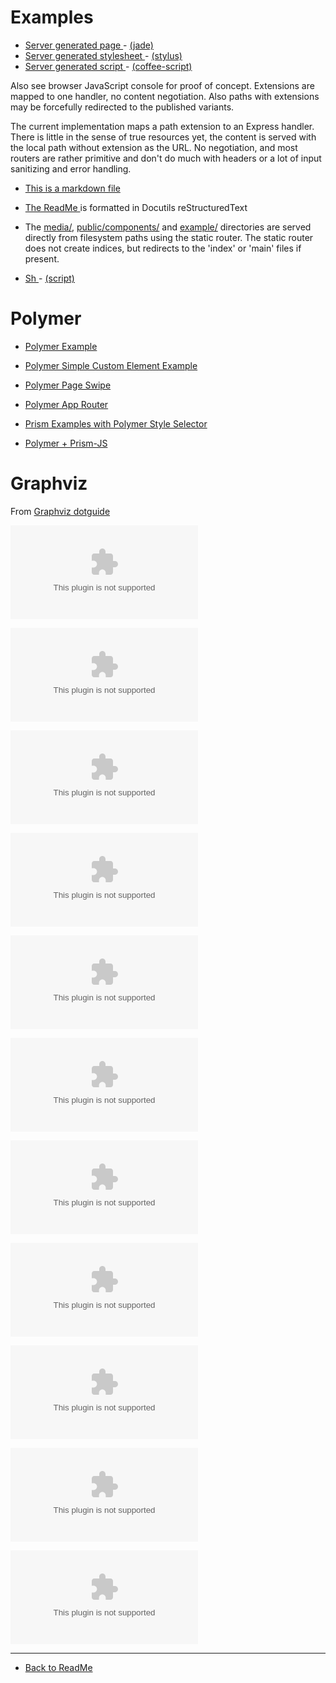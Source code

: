 Examples
========

- [ Server generated page ](./server-generated-page) - [(jade)](./server-generated-page.jade)
- [ Server generated stylesheet ](./server-generated-stylesheet) - [(stylus)](./server-generated-stylesheet.styl)
- [ Server generated script ](./server-generated-javascript) - [(coffee-script)](./server-generated-javascript.coffee)


Also see browser JavaScript console for proof of concept.
Extensions are mapped to one handler, no content negotiation.
Also paths with extensions may be forcefully redirected to the published
variants.

The current implementation maps a path extension to an Express handler. There is
little in the sense of true resources yet, the content is served with the local
path without extension as the URL. No negotiation, and most routers are rather
primitive and don't do much with headers or a lot of input sanitizing and error
handling.

- [ This is a markdown file ](./main.md)
- [ The ReadMe ](/ReadMe.rst) is formatted in Docutils reStructuredText
- The [media/](/media/), [public/components/](/components/) and [example/](/example/) directories are served directly from filesystem paths using the static router. The static router does not create indices, but redirects to the 'index' or 'main' files if present.

- [ Sh ](./sh-script) - [(script)](./sh-script.sh)


# Polymer

- [ Polymer Example ](./polymer-example)
- [ Polymer Simple Custom Element Example ](./polymer-custom)
- [ Polymer Page Swipe](./polymer-page-swipe)
- [ Polymer App Router ](./polymer-app-router)

- [ Prism Examples with Polymer Style Selector ](./prism)
- [ Polymer + Prism-JS ](./prism-js)


# Graphviz

From [ Graphviz dotguide ](http://www.graphviz.org/pdf/dotguide.pdf)

![ Small dot graph ](./graphviz-small-graph.dot "Small diagram")

![ Fancy dot graph ](./graphviz-fancy-graph.dot "Fancy diagram")

![ Polygonal labels dot graph ](./graphviz-polygonal-labels-graph.dot "Diagram with polygonal labels")

![ Record labels dot graph ](./graphviz-record-labels-graph.dot "Diagram with record labels")

![ HTML-like tables dot graph ](./graphviz-html-labels-graph.dot "Diagram with html labels")

![ Hash table dot graph ](./graphviz-hash-table-graph.dot)

![ Constrained dot graph ](./graphviz-constrained-graph.dot)

![ Binary search tree dot graph ](./graphviz-binary-search-tree-graph.dot)

![ Process diagram with clusters ](./graphviz-process-cluster-graph.dot)

![ Call graph ](./graphviz-call-graph.dot)

![ Graph with edges on clusters ](./graphviz-edge-cluster-graph.dot)


***

- [ Back to ReadMe ](/ReadMe)

